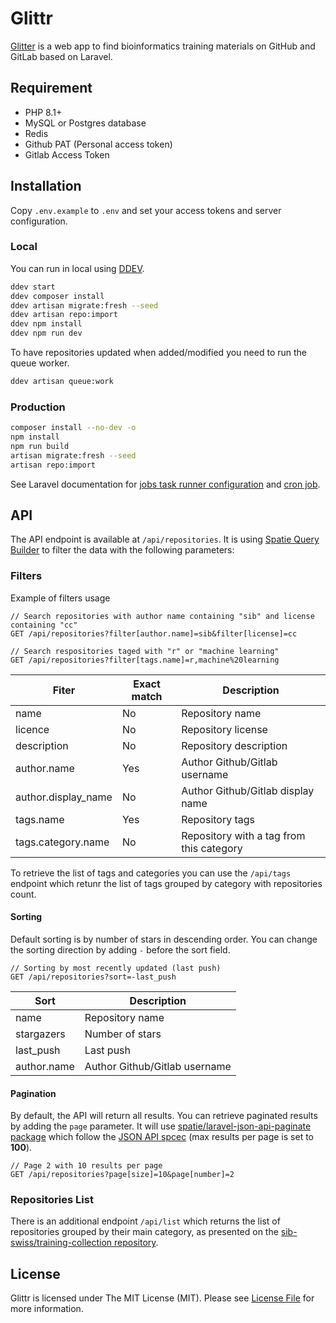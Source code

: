 # Glittr

[Glitter](https://glittr.org/) is a web app to find bioinformatics training materials on GitHub and GitLab based on Laravel.

## Requirement

- PHP 8.1+
- MySQL or Postgres database
- Redis
- Github PAT (Personal access token)
- Gitlab Access Token

## Installation

Copy `.env.example` to `.env` and set your access tokens and server configuration.

### Local

You can run in local using [DDEV](https://ddev.readthedocs.io/en/stable/).

```bash
ddev start
ddev composer install
ddev artisan migrate:fresh --seed
ddev artisan repo:import
ddev npm install
ddev npm run dev
```

To have repositories updated when added/modified you need to run the queue worker.

```bash
ddev artisan queue:work
```

### Production

```bash
composer install --no-dev -o
npm install
npm run build
artisan migrate:fresh --seed
artisan repo:import
```

See Laravel documentation for [jobs task runner configuration](https://laravel.com/docs/9.x/queues#running-the-queue-worker) and [cron job](https://laravel.com/docs/9.x/scheduling#running-the-scheduler).

## API

The API endpoint is available at `/api/repositories`. It is using [Spatie Query Builder](https://spatie.be/docs/laravel-query-builder/v5/introduction) to filter the data with the following parameters:

### Filters

Example of filters usage

```plaintext
// Search repositories with author name containing "sib" and license containing "cc"
GET /api/repositories?filter[author.name]=sib&filter[license]=cc

// Search respositories taged with "r" or "machine learning"
GET /api/repositories?filter[tags.name]=r,machine%20learning
```

| Fiter               | Exact match | Description                              |
| ------------------- | ----------- | ---------------------------------------- |
| name                | No          | Repository name                          |
| licence             | No          | Repository license                       |
| description         | No          | Repository description                   |
| author.name         | Yes         | Author Github/Gitlab username            |
| author.display_name | No          | Author Github/Gitlab display name        |
| tags.name           | Yes         | Repository tags                          |
| tags.category.name  | No          | Repository with a tag from this category |

To retrieve the list of tags and categories you can use the `/api/tags` endpoint which retunr the list of tags grouped by category with repositories count.

#### Sorting

Default sorting is by number of stars in descending order. You can change the sorting direction by adding `-` before the sort field.

```plaintext
// Sorting by most recently updated (last push)
GET /api/repositories?sort=-last_push
```

| Sort        | Description                   |
| ----------- | ----------------------------- |
| name        | Repository name               |
| stargazers  | Number of stars               |
| last_push   | Last push                     |
| author.name | Author Github/Gitlab username |

#### Pagination

By default, the API will return all results. You can retrieve paginated results by adding the `page` parameter. It will use [spatie/laravel-json-api-paginate package](https://github.com/spatie/laravel-json-api-paginate) which follow the [JSON API spcec](https://jsonapi.org/profiles/ethanresnick/cursor-pagination) (max results per page is set to **100**).

```plaintext
// Page 2 with 10 results per page
GET /api/repositories?page[size]=10&page[number]=2
```

### Repositories List

There is an additional endpoint `/api/list` which returns the list of repositories grouped by their main category, as presented on the [sib-swiss/training-collection repository](https://github.com/sib-swiss/training-collection).


## License

Glittr is licensed under The MIT License (MIT). Please see [License File](LICENSE.md) for more information.
